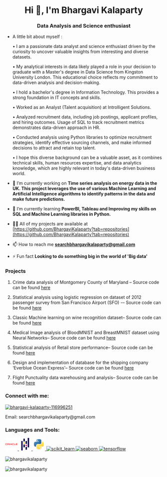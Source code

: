 <h1 align="center">Hi 👋, I'm Bhargavi Kalaparty</h1>
<h3 align="center">Data Analysis and Science enthusiast</h3>

- A little bit about myself :

  •	I am a passionate data analyst and science enthusiast driven by the curiosity to uncover valuable insights from interesting and diverse datasets. 

  •	My analytical interests in data likely played a role in your decision to graduate with a Master's degree in Data Science from Kingston University London. This educational choice 
    reflects my commitment to data-driven analysis and decision-making.

  •	I hold a bachelor's degree in Information Technology. This provides a strong foundation in IT concepts and skills.

  •	Worked as an Analyst (Talent acquisition) at Introlligent Solutions.

  •	Analyzed recruitment data, including job postings, applicant profiles, and hiring outcomes. Usage of SQL to track recruitment metrics demonstrates data-driven 
    approach in HR.

  •	Conducted analysis using Python libraries to optimize recruitment strategies, identify effective sourcing channels, and make informed decisions to attract and retain 
    top talent.

  •	I hope this diverse background can be a valuable asset, as it combines technical skills, human resources expertise, and data analytics knowledge, which are highly 
    relevant in today's data-driven business world.

- 🔭 I’m currently working on **Time series analysis on energy data in the UK. This project leverages the use of various Machine Learning and Artificial Intelligence algorithms to identify patterns in the data and make future predictions.**

- 🌱 I’m currently learning **PowerBI, Tableau and Improving my skills on SQL and Machine Learning libraries in Python.**

- 👨‍💻 All of my projects are available at [https://github.com/BhargaviKalaparty?tab=repositories](https://github.com/BhargaviKalaparty?tab=repositories)

- 📫 How to reach me **searchbhargavikalaparty@gmail.com**

- ⚡ Fun fact **Looking to do something big in the world of 'Big data'**

<h3 align="left">Projects</h3>

1.	Crime data analysis of Montgomery County of Maryland – Source code can be found [here](https://github.com/BhargaviKalaparty/Violent-Crime-Data-Analysis-of-Montgomery-County-Area)

2.	Statistical analysis using logistic regression on dataset of 2012 passenger survey from San Francisco Airport (SFO) -– Source code can be found [here](https://github.com/BhargaviKalaparty/San-Francisco-Airport-s-analysis-using-logistic-regression)

3.	Classic Machine learning on wine recognition dataset– Source code can be found [here](https://github.com/BhargaviKalaparty/MACHIENE-LEARNING-ANALYIS-ON-WINE-DATA-SET-)

4.	Medical Image analysis of BloodMNIST and BreastMNIST dataset using Neural Networks– Source code can be found [here](https://github.com/BhargaviKalaparty/Medical-Image-analysis-using-Neural-Networks)
   
5.	Statistical analysis of Retail store performance– Source code can be found [here](https://github.com/BhargaviKalaparty/Retail-Store-Performance)

6.	Design and implementation of database for the shipping company ‘Everblue Ocean Express’– Source code can be found [here](https://github.com/BhargaviKalaparty/Design-and-implementation-of-database-for-the-shipping-company-Everblue-Ocean-Express-)

7.	Flight Punctuality data warehousing and analysis– Source code can be found [here](https://github.com/BhargaviKalaparty/-Flight-Punctuality-data-warehousing-and-analysis)

<h3 align="left">Connect with me:</h3>
<p align="left">
<a href="https://linkedin.com/in/bhargavi-kalaparty-116996251" target="blank"><img align="center" src="https://raw.githubusercontent.com/rahuldkjain/github-profile-readme-generator/master/src/images/icons/Social/linked-in-alt.svg" alt="bhargavi-kalaparty-116996251" height="30" width="40" /></a>
</p>
Email: searchbhargavikalaparty@gmail.com

<h3 align="left">Languages and Tools:</h3>
<p align="left"> <a href="https://www.oracle.com/" target="_blank" rel="noreferrer"> <img src="https://raw.githubusercontent.com/devicons/devicon/master/icons/oracle/oracle-original.svg" alt="oracle" width="40" height="40"/> </a> <a href="https://pandas.pydata.org/" target="_blank" rel="noreferrer"> <img src="https://raw.githubusercontent.com/devicons/devicon/2ae2a900d2f041da66e950e4d48052658d850630/icons/pandas/pandas-original.svg" alt="pandas" width="40" height="40"/> </a> <a href="https://www.python.org" target="_blank" rel="noreferrer"> <img src="https://raw.githubusercontent.com/devicons/devicon/master/icons/python/python-original.svg" alt="python" width="40" height="40"/> </a> <a href="https://scikit-learn.org/" target="_blank" rel="noreferrer"> <img src="https://upload.wikimedia.org/wikipedia/commons/0/05/Scikit_learn_logo_small.svg" alt="scikit_learn" width="40" height="40"/> </a> <a href="https://seaborn.pydata.org/" target="_blank" rel="noreferrer"> <img src="https://seaborn.pydata.org/_images/logo-mark-lightbg.svg" alt="seaborn" width="40" height="40"/> </a> <a href="https://www.tensorflow.org" target="_blank" rel="noreferrer"> <img src="https://www.vectorlogo.zone/logos/tensorflow/tensorflow-icon.svg" alt="tensorflow" width="40" height="40"/> </a> </p>

<p><img align="center" src="https://github-readme-stats.vercel.app/api/top-langs?username=bhargavikalaparty&show_icons=true&locale=en&layout=compact" alt="bhargavikalaparty" /></p>

<p><img align="center" src="https://github-readme-streak-stats.herokuapp.com/?user=bhargavikalaparty&" alt="bhargavikalaparty" /></p>
